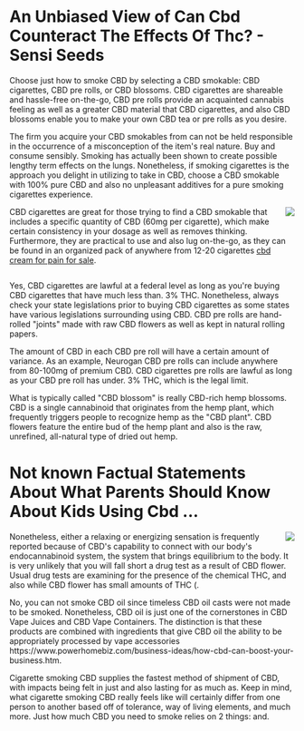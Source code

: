 <h1 style="clear:both" id="content-section-0">An Unbiased View of Can Cbd Counteract The Effects Of Thc? - Sensi Seeds</h1>
<p class="p__0">Choose just how to smoke CBD by selecting a CBD smokable: CBD cigarettes, CBD pre rolls, or CBD blossoms. CBD cigarettes are shareable and hassle-free on-the-go, CBD pre rolls provide an acquainted cannabis feeling as well as a greater CBD material that CBD cigarettes, and also CBD blossoms enable you to make your own CBD tea or pre rolls as you desire.</p>
<p class="p__1">The firm you acquire your CBD smokables from can not be held responsible in the occurrence of a misconception of the item's real nature. Buy and consume sensibly. Smoking has actually been shown to create possible lengthy term effects on the lungs. Nonetheless, if smoking cigarettes is the approach you delight in utilizing to take in CBD, choose a CBD smokable with 100% pure CBD and also no unpleasant additives for a pure smoking cigarettes experience.</p>
<img class="featurable" style="max-width:400px;float:right;margin-left:12px;margin-bottom:12px;" itemprop="image" src="https://cdn.shopify.com/s/files/1/0994/2802/articles/Smoking-CBD-Oil_1024x1024.png?v=1528192518"/><p class="p__2">CBD cigarettes are great for those trying to find a CBD smokable that includes a specific quantity of CBD (60mg per cigarette), which make certain consistency in your dosage as well as removes thinking. Furthermore, they are practical to use and also lug on-the-go, as they can be found in an organized pack of anywhere from 12-20 cigarettes <a href="https://premiumjane.com/topicals/">cbd cream for pain for sale</a>.</p>
<div style="clear:both"></div><p class="p__3">Yes, CBD cigarettes are lawful at a federal level as long as you're buying CBD cigarettes that have much less than. 3% THC. Nonetheless, always check your state legislations prior to buying CBD cigarettes as some states have various legislations surrounding using CBD. CBD pre rolls are hand-rolled "joints" made with raw CBD flowers as well as kept in natural rolling papers.</p>
<p class="p__4">The amount of CBD in each CBD pre roll will have a certain amount of variance. As an example, Neurogan CBD pre rolls can include anywhere from 80-100mg of premium CBD. CBD cigarettes pre rolls are lawful as long as your CBD pre roll has under. 3% THC, which is the legal limit.</p>
<p class="p__5">What is typically called "CBD blossom" is really CBD-rich hemp blossoms. CBD is a single cannabinoid that originates from the hemp plant, which frequently triggers people to recognize hemp as the "CBD plant". CBD flowers feature the entire bud of the hemp plant and also is the raw, unrefined, all-natural type of dried out hemp.</p>
<h1 style="clear:both" id="content-section-1">Not known Factual Statements About What Parents Should Know About Kids Using Cbd ... </h1>
<img class="featurable" style="max-width:400px;float:right;margin-left:12px;margin-bottom:12px;" itemprop="image" src="https://post.healthline.com/wp-content/uploads/2020/09/12609-How_to_Take_CBD_Thumbnail.jpg"/><p class="p__6">Nonetheless, either a relaxing or energizing sensation is frequently reported because of CBD's capability to connect with our body's endocannabinoid system, the system that brings equilibrium to the body. It is very unlikely that you will fall short a drug test as a result of CBD flower. Usual drug tests are examining for the presence of the chemical THC, and also while CBD flower has small amounts of THC (.</p>
<p class="p__7">No, you can not smoke CBD oil since timeless CBD oil casts were not made to be smoked. Nonetheless, CBD oil is just one of the cornerstones in CBD Vape Juices and CBD Vape Containers. The distinction is that these products are combined with ingredients that give CBD oil the ability to be appropriately processed by vape accessories https://www.powerhomebiz.com/business-ideas/how-cbd-can-boost-your-business.htm.</p>
<p class="p__8">Cigarette smoking CBD supplies the fastest method of shipment of CBD, with impacts being felt in just and also lasting for as much as. Keep in mind, what cigarette smoking CBD really feels like will certainly differ from one person to another based off of tolerance, way of living elements, and much more. Just how much CBD you need to smoke relies on 2 things: and.</p>

